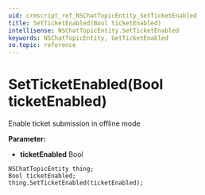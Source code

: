 ```yaml
---
uid: crmscript_ref_NSChatTopicEntity_SetTicketEnabled
title: SetTicketEnabled(Bool ticketEnabled)
intellisense: NSChatTopicEntity.SetTicketEnabled
keywords: NSChatTopicEntity, GetTicketEnabled
so.topic: reference
---
```


# SetTicketEnabled(Bool ticketEnabled)

Enable ticket submission in offline mode

**Parameter:** 
 - **ticketEnabled** Bool

```crmscript
NSChatTopicEntity thing;
Bool ticketEnabled;
thing.SetTicketEnabled(ticketEnabled);
```

